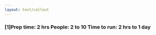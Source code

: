 ```yaml
---
layout: text/callout
---
```

### [1]Prep time: 2 hrs   People: 2 to 10   Time to run: 2 hrs to 1 day
